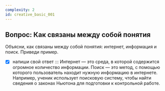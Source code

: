 ```yaml
---
complexity: 2
id: creative_basic_001
---
```


## Вопрос: Как связаны между собой понятия
Объясни, как связаны между собой понятия: интернет, информация и поиск. Приведи пример.

- [x] напиши свой ответ ::: Интернет — это среда, в которой содержится огромное количество информации. Поиск — это метод, с помощью которого пользователь находит нужную информацию в интернете. Например, ученик использует поисковую систему, чтобы найти сведения о законах Ньютона для подготовки к контрольной работе.
